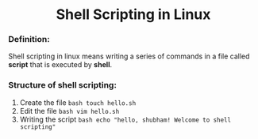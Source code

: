 <h1 align="center">Shell Scripting in Linux </h1>

### Definition:
Shell scripting in linux means writing a series of commands in a file called **script** that is executed by **shell**.

### Structure of shell scripting:
1. Create the file 
        ```bash
        touch hello.sh
        ```
2. Edit the file 
        ```bash
        vim hello.sh
        ```
3. Writing the script
        ```bash
        echo "hello, shubham! Welcome to shell scripting"
        ```